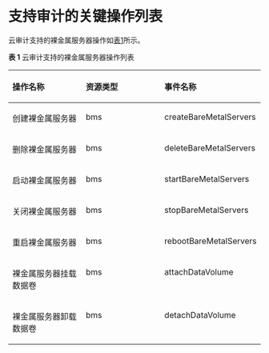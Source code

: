 # 支持审计的关键操作列表<a name="bms_01_0083"></a>

云审计支持的裸金属服务器操作如[表1](#table48767281152351)所示。

**表 1**  云审计支持的裸金属服务器操作列表

<a name="table48767281152351"></a>
<table><thead align="left"><tr id="row63129595152351"><th class="cellrowborder" valign="top" width="29.967003299670036%" id="mcps1.2.4.1.1"><p id="p18422315152351"><a name="p18422315152351"></a><a name="p18422315152351"></a>操作名称</p>
</th>
<th class="cellrowborder" valign="top" width="31.986801319868015%" id="mcps1.2.4.1.2"><p id="p15812578152351"><a name="p15812578152351"></a><a name="p15812578152351"></a>资源类型</p>
</th>
<th class="cellrowborder" valign="top" width="38.04619538046195%" id="mcps1.2.4.1.3"><p id="p5750404152351"><a name="p5750404152351"></a><a name="p5750404152351"></a>事件名称</p>
</th>
</tr>
</thead>
<tbody><tr id="row56922565152351"><td class="cellrowborder" valign="top" width="29.967003299670036%" headers="mcps1.2.4.1.1 "><p id="p13223599152351"><a name="p13223599152351"></a><a name="p13223599152351"></a>创建裸金属服务器</p>
</td>
<td class="cellrowborder" valign="top" width="31.986801319868015%" headers="mcps1.2.4.1.2 "><p id="p64478599152351"><a name="p64478599152351"></a><a name="p64478599152351"></a>bms</p>
</td>
<td class="cellrowborder" valign="top" width="38.04619538046195%" headers="mcps1.2.4.1.3 "><p id="p55384044152351"><a name="p55384044152351"></a><a name="p55384044152351"></a>createBareMetalServers</p>
</td>
</tr>
<tr id="row16738171152351"><td class="cellrowborder" valign="top" width="29.967003299670036%" headers="mcps1.2.4.1.1 "><p id="p42541041152351"><a name="p42541041152351"></a><a name="p42541041152351"></a>删除裸金属服务器</p>
</td>
<td class="cellrowborder" valign="top" width="31.986801319868015%" headers="mcps1.2.4.1.2 "><p id="p23272276152351"><a name="p23272276152351"></a><a name="p23272276152351"></a>bms</p>
</td>
<td class="cellrowborder" valign="top" width="38.04619538046195%" headers="mcps1.2.4.1.3 "><p id="p6006175152351"><a name="p6006175152351"></a><a name="p6006175152351"></a>deleteBareMetalServers</p>
</td>
</tr>
<tr id="row31897747152351"><td class="cellrowborder" valign="top" width="29.967003299670036%" headers="mcps1.2.4.1.1 "><p id="p16425815152351"><a name="p16425815152351"></a><a name="p16425815152351"></a>启动裸金属服务器</p>
</td>
<td class="cellrowborder" valign="top" width="31.986801319868015%" headers="mcps1.2.4.1.2 "><p id="p55422606152351"><a name="p55422606152351"></a><a name="p55422606152351"></a>bms</p>
</td>
<td class="cellrowborder" valign="top" width="38.04619538046195%" headers="mcps1.2.4.1.3 "><p id="p60046122152351"><a name="p60046122152351"></a><a name="p60046122152351"></a>startBareMetalServers</p>
</td>
</tr>
<tr id="row42373228152351"><td class="cellrowborder" valign="top" width="29.967003299670036%" headers="mcps1.2.4.1.1 "><p id="p18644272152351"><a name="p18644272152351"></a><a name="p18644272152351"></a>关闭裸金属服务器</p>
</td>
<td class="cellrowborder" valign="top" width="31.986801319868015%" headers="mcps1.2.4.1.2 "><p id="p33791030152351"><a name="p33791030152351"></a><a name="p33791030152351"></a>bms</p>
</td>
<td class="cellrowborder" valign="top" width="38.04619538046195%" headers="mcps1.2.4.1.3 "><p id="p52718909152351"><a name="p52718909152351"></a><a name="p52718909152351"></a>stopBareMetalServers</p>
</td>
</tr>
<tr id="row63861742152351"><td class="cellrowborder" valign="top" width="29.967003299670036%" headers="mcps1.2.4.1.1 "><p id="p45814739152351"><a name="p45814739152351"></a><a name="p45814739152351"></a>重启裸金属服务器</p>
</td>
<td class="cellrowborder" valign="top" width="31.986801319868015%" headers="mcps1.2.4.1.2 "><p id="p20006354152351"><a name="p20006354152351"></a><a name="p20006354152351"></a>bms</p>
</td>
<td class="cellrowborder" valign="top" width="38.04619538046195%" headers="mcps1.2.4.1.3 "><p id="p9901966152351"><a name="p9901966152351"></a><a name="p9901966152351"></a>rebootBareMetalServers</p>
</td>
</tr>
<tr id="row1772589117272"><td class="cellrowborder" valign="top" width="29.967003299670036%" headers="mcps1.2.4.1.1 "><p id="p17192311172747"><a name="p17192311172747"></a><a name="p17192311172747"></a>裸金属服务器挂载数据卷</p>
</td>
<td class="cellrowborder" valign="top" width="31.986801319868015%" headers="mcps1.2.4.1.2 "><p id="p3727268617272"><a name="p3727268617272"></a><a name="p3727268617272"></a>bms</p>
</td>
<td class="cellrowborder" valign="top" width="38.04619538046195%" headers="mcps1.2.4.1.3 "><p id="p6629759817272"><a name="p6629759817272"></a><a name="p6629759817272"></a>attachDataVolume</p>
</td>
</tr>
<tr id="row3411988317272"><td class="cellrowborder" valign="top" width="29.967003299670036%" headers="mcps1.2.4.1.1 "><p id="p41608395172754"><a name="p41608395172754"></a><a name="p41608395172754"></a>裸金属服务器卸载数据卷</p>
</td>
<td class="cellrowborder" valign="top" width="31.986801319868015%" headers="mcps1.2.4.1.2 "><p id="p4311562017272"><a name="p4311562017272"></a><a name="p4311562017272"></a>bms</p>
</td>
<td class="cellrowborder" valign="top" width="38.04619538046195%" headers="mcps1.2.4.1.3 "><p id="p270435117272"><a name="p270435117272"></a><a name="p270435117272"></a>detachDataVolume</p>
</td>
</tr>
</tbody>
</table>

